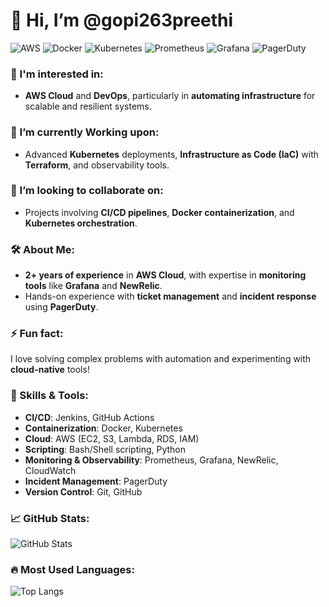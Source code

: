 # 👋 Hi, I’m @gopi263preethi

![AWS](https://img.shields.io/badge/AWS-232F3E?style=for-the-badge&logo=amazon-aws&logoColor=white) 
![Docker](https://img.shields.io/badge/Docker-2496ED?style=for-the-badge&logo=docker&logoColor=white)
![Kubernetes](https://img.shields.io/badge/Kubernetes-326CE5?style=for-the-badge&logo=kubernetes&logoColor=white)
![Prometheus](https://img.shields.io/badge/Prometheus-E6522C?style=for-the-badge&logo=prometheus&logoColor=white)
![Grafana](https://img.shields.io/badge/Grafana-F46800?style=for-the-badge&logo=grafana&logoColor=white)
![PagerDuty](https://img.shields.io/badge/PagerDuty-06AC38?style=for-the-badge&logo=pagerduty&logoColor=white)

### 👀 I'm interested in:
- **AWS Cloud** and **DevOps**, particularly in **automating infrastructure** for scalable and resilient systems.
  
### 🌱 I’m currently Working upon:
- Advanced **Kubernetes** deployments, **Infrastructure as Code (IaC)** with **Terraform**, and observability tools.

### 💞️ I’m looking to collaborate on:
- Projects involving **CI/CD pipelines**, **Docker containerization**, and **Kubernetes orchestration**.

### 🛠 About Me:
- **2+ years of experience** in **AWS Cloud**, with expertise in **monitoring tools** like **Grafana** and **NewRelic**.
- Hands-on experience with **ticket management** and **incident response** using **PagerDuty**.

### ⚡ Fun fact:
I love solving complex problems with automation and experimenting with **cloud-native** tools!

### 🚀 Skills & Tools:
- **CI/CD**: Jenkins, GitHub Actions
- **Containerization**: Docker, Kubernetes
- **Cloud**: AWS (EC2, S3, Lambda, RDS, IAM)
- **Scripting**: Bash/Shell scripting, Python
- **Monitoring & Observability**: Prometheus, Grafana, NewRelic, CloudWatch
- **Incident Management**: PagerDuty
- **Version Control**: Git, GitHub

### 📈 GitHub Stats:
![GitHub Stats](https://github-readme-stats.vercel.app/api?username=gopi263preethi&show_icons=true&theme=radical)

### 🔥 Most Used Languages:
![Top Langs](https://github-readme-stats.vercel.app/api/top-langs/?username=gopi263preethi&layout=compact&theme=radical)

<!---
gopi263preethi/gopi263preethi is a ✨ special ✨ repository because its `README.md` (this file) appears on your GitHub profile.
You can click the Preview link to take a look at your changes.
--->
